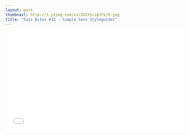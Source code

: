 ```yaml
---
layout: post
thumbnail: http://i.ytimg.com/vi/2DzXSci0JYs/0.jpg 
title: "Sass Bites #32 - Simple Sass Styleguides"
---
```


<iframe width='560' height='315' src='//www.youtube.com/embed/2DzXSci0JYs' frameborder='0' allowfullscreen></iframe>